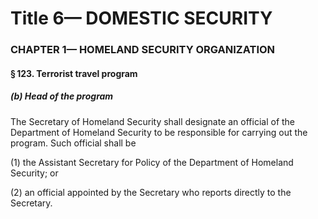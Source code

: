 
# Title 6— DOMESTIC SECURITY
### CHAPTER 1— HOMELAND SECURITY ORGANIZATION
#### § 123. Terrorist travel program
##### (b) Head of the program

The Secretary of Homeland Security shall designate an official of the Department of Homeland Security to be responsible for carrying out the program. Such official shall be

(1) the Assistant Secretary for Policy of the Department of Homeland Security; or

(2) an official appointed by the Secretary who reports directly to the Secretary.
